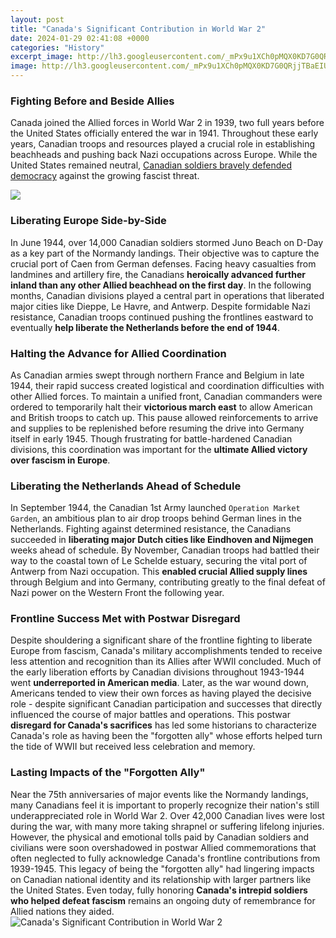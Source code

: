 ```yaml
---
layout: post
title: "Canada's Significant Contribution in World War 2"
date: 2024-01-29 02:41:08 +0000
categories: "History"
excerpt_image: http://lh3.googleusercontent.com/_mPx9u1XCh0pMQX0KD7G0QRjjTBaEIUF2LxyltDwQH5jAMtdv94EEZLio_5w11ljN2Yc_1SyT3QhmpVfMAQ2qLXniJvJ=s1024
image: http://lh3.googleusercontent.com/_mPx9u1XCh0pMQX0KD7G0QRjjTBaEIUF2LxyltDwQH5jAMtdv94EEZLio_5w11ljN2Yc_1SyT3QhmpVfMAQ2qLXniJvJ=s1024
---
```


### Fighting Before and Beside Allies
Canada joined the Allied forces in World War 2 in 1939, two full years before the United States officially entered the war in 1941. Throughout these early years, Canadian troops and resources played a crucial role in establishing beachheads and pushing back Nazi occupations across Europe. While the United States remained neutral, [Canadian soldiers bravely defended democracy](https://fistore.mysenprints.com/collection/alameda) against the growing fascist threat.

![](http://worldwar2biddle.weebly.com/uploads/1/3/5/3/13533614/352851082.png?661)
### Liberating Europe Side-by-Side 
In June 1944, over 14,000 Canadian soldiers stormed Juno Beach on D-Day as a key part of the Normandy landings. Their objective was to capture the crucial port of Caen from German defenses. Facing heavy casualties from landmines and artillery fire, the Canadians **heroically advanced further inland than any other Allied beachhead on the first day**. In the following months, Canadian divisions played a central part in operations that liberated major cities like Dieppe, Le Havre, and Antwerp. Despite formidable Nazi resistance, Canadian troops continued pushing the frontlines eastward to eventually **help liberate the Netherlands before the end of 1944**.
### Halting the Advance for Allied Coordination
As Canadian armies swept through northern France and Belgium in late 1944, their rapid success created logistical and coordination difficulties with other Allied forces. To maintain a unified front, Canadian commanders were ordered to temporarily halt their **victorious march east** to allow American and British troops to catch up. This pause allowed reinforcements to arrive and supplies to be replenished before resuming the drive into Germany itself in early 1945. Though frustrating for battle-hardened Canadian divisions, this coordination was important for the **ultimate Allied victory over fascism in Europe**.
### Liberating the Netherlands Ahead of Schedule 
In September 1944, the Canadian 1st Army launched `Operation Market Garden`, an ambitious plan to air drop troops behind German lines in the Netherlands. Fighting against determined resistance, the Canadians succeeded in **liberating major Dutch cities like Eindhoven and Nijmegen** weeks ahead of schedule. By November, Canadian troops had battled their way to the coastal town of Le Schelde estuary, securing the vital port of Antwerp from Nazi occupation. This **enabled crucial Allied supply lines** through Belgium and into Germany, contributing greatly to the final defeat of Nazi power on the Western Front the following year. 
### Frontline Success Met with Postwar Disregard
Despite shouldering a significant share of the frontline fighting to liberate Europe from fascism, Canada's military accomplishments tended to receive less attention and recognition than its Allies after WWII concluded. Much of the early liberation efforts by Canadian divisions throughout 1943-1944 went **underreported in American media**. Later, as the war wound down, Americans tended to view their own forces as having played the decisive role - despite significant Canadian participation and successes that directly influenced the course of major battles and operations. This postwar **disregard for Canada's sacrifices** has led some historians to characterize Canada's role as having been the "forgotten ally" whose efforts helped turn the tide of WWII but received less celebration and memory.
### Lasting Impacts of the "Forgotten Ally" 
Near the 75th anniversaries of major events like the Normandy landings, many Canadians feel it is important to properly recognize their nation's still underappreciated role in World War 2. Over 42,000 Canadian lives were lost during the war, with many more taking shrapnel or suffering lifelong injuries. However, the physical and emotional tolls paid by Canadian soldiers and civilians were soon overshadowed in postwar Allied commemorations that often neglected to fully acknowledge Canada's frontline contributions from 1939-1945. This legacy of being the "forgotten ally" had lingering impacts on Canadian national identity and its relationship with larger partners like the United States. Even today, fully honoring **Canada's intrepid soldiers who helped defeat fascism** remains an ongoing duty of remembrance for Allied nations they aided.
![Canada's Significant Contribution in World War 2](http://lh3.googleusercontent.com/_mPx9u1XCh0pMQX0KD7G0QRjjTBaEIUF2LxyltDwQH5jAMtdv94EEZLio_5w11ljN2Yc_1SyT3QhmpVfMAQ2qLXniJvJ=s1024)